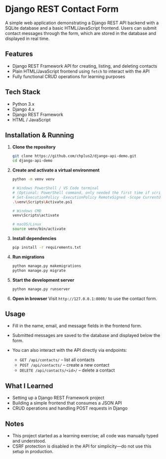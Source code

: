 # Django REST Contact Form

A simple web application demonstrating a Django REST API backend with a SQLite database and a basic HTML/JavaScript frontend. Users can submit contact messages through the form, which are stored in the database and displayed in real time.

## Features

- Django REST Framework API for creating, listing, and deleting contacts
- Plain HTML/JavaScript frontend using `fetch` to interact with the API
- Fully functional CRUD operations for learning purposes

## Tech Stack

- Python 3.x
- Django 4.x
- Django REST Framework
- HTML / JavaScript

## Installation & Running

1. **Clone the repository**
   ```bash
   git clone https://github.com/chplus2/django-api-demo.git
   cd django-api-demo
   ```

2. **Create and activate a virtual environment**

   ```bash
   python -m venv venv

   # Windows PowerShell / VS Code terminal
   # (Optional: PowerShell command, only needed the first time if script execution is blocked)
   # Set-ExecutionPolicy -ExecutionPolicy RemoteSigned -Scope CurrentUser
   .\venv\Scripts\Activate.ps1
   
   # Windows CMD
   venv\Scripts\activate
   
   # macOS/Linux
   source venv/bin/activate
   ```

3. **Install dependencies**

   ```bash
   pip install -r requirements.txt
   ```

4. **Run migrations**

   ```bash
   python manage.py makemigrations
   python manage.py migrate
   ```

5. **Start the development server**

   ```bash
   python manage.py runserver
   ```

6. **Open in browser**
   Visit `http://127.0.0.1:8000/` to use the contact form.

## Usage

* Fill in the name, email, and message fields in the frontend form.
* Submitted messages are saved to the database and displayed below the form.
* You can also interact with the API directly via endpoints:

  * `GET /api/contacts/` – list all contacts
  * `POST /api/contacts/` – create a new contact
  * `DELETE /api/contacts/<id>/` – delete a contact

## What I Learned

* Setting up a Django REST Framework project
* Building a simple frontend that consumes a JSON API
* CRUD operations and handling POST requests in Django

## Notes

* This project started as a learning exercise; all code was manually typed and understood.
* CSRF protection is disabled in the API for simplicity—do not use this setup in production.
